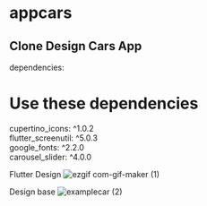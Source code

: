 # appcars

## Clone Design Cars App

dependencies:<br/>
  # Use these dependencies<br/>
  cupertino_icons: ^1.0.2<br/>
  flutter_screenutil: ^5.0.3<br/>
  google_fonts: ^2.2.0<br/>
  carousel_slider: ^4.0.0<br/>

Flutter Design
![ezgif com-gif-maker (1)](https://user-images.githubusercontent.com/31463345/150287965-7f2caad0-9de1-4284-a1c4-51c4997da009.gif)

Design base
![examplecar (2)](https://user-images.githubusercontent.com/31463345/150288196-7e149858-522c-4905-b300-0269b0a017f3.jpeg)


